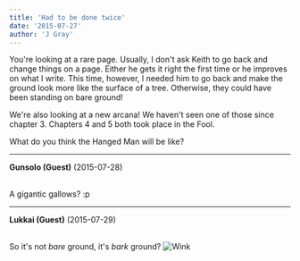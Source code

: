 ```yaml
---
title: 'Had to be done twice'
date: '2015-07-27'
author: 'J Gray'
---
```


<p>You're looking at a rare page. Usually, I don't ask Keith to go back and change things on a page. Either he gets it right the first time or he improves on what I write. This time, however, I needed him to go back and make the ground look more like the surface of a tree. Otherwise, they could have been standing on bare ground!</p><p>We're also looking at a new arcana! We haven't seen one of those since chapter 3. Chapters 4 and 5 both took place in the Fool. </p><p>What do you think the Hanged Man will be like?</p>

---
**Gunsolo (Guest)** (2015-07-28)

<br> A gigantic gallows? :p<br>

---
**Lukkai (Guest)** (2015-07-29)

<br> So it's not <i>bare</i> ground, it's <i>bark</i> ground? <img src="/smilies/wink1.gif" alt="Wink" border="0"><br>

